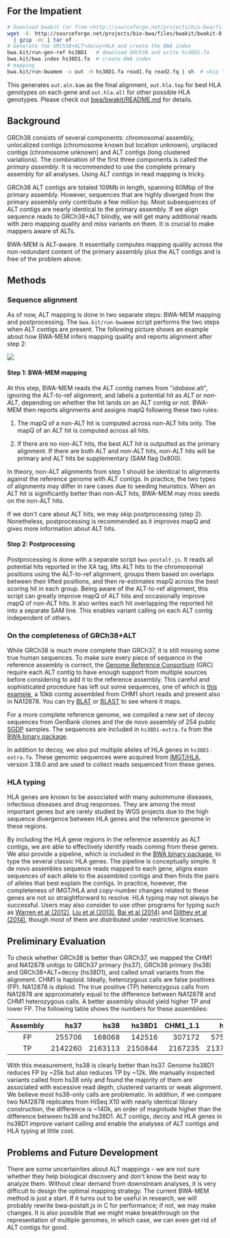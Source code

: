 ## For the Impatient

```sh
# Download bwakit (or from <http://sourceforge.net/projects/bio-bwa/files/bwakit/> manually)
wget -O- http://sourceforge.net/projects/bio-bwa/files/bwakit/bwakit-0.7.11_x64-linux.tar.bz2/download \
  | gzip -dc | tar xf -
# Generate the GRCh38+ALT+decoy+HLA and create the BWA index
bwa.kit/run-gen-ref hs38D1   # download GRCh38 and write hs38D1.fa
bwa.kit/bwa index hs38D1.fa  # create BWA index
# mapping
bwa.kit/run-bwamem -o out -H hs38D1.fa read1.fq read2.fq | sh  # skip "|sh" to show command lines
```

This generates `out.aln.bam` as the final alignment, `out.hla.top` for best HLA
genotypes on each gene and `out.hla.all` for other possible HLA genotypes.
Please check out [bwa/bwakit/README.md][kithelp] for details.

## Background

GRCh38 consists of several components: chromosomal assembly, unlocalized contigs
(chromosome known but location unknown), unplaced contigs (chromosome unknown)
and ALT contigs (long clustered variations). The combination of the first three
components is called the *primary assembly*. It is recommended to use the
complete primary assembly for all analyses. Using ALT contigs in read mapping is
tricky.

GRCh38 ALT contigs are totaled 109Mb in length, spanning 60Mbp of the primary
assembly. However, sequences that are highly diverged from the primary assembly
only contribute a few million bp. Most subsequences of ALT contigs are nearly
identical to the primary assembly. If we align sequence reads to GRCh38+ALT
blindly, we will get many additional reads with zero mapping quality and miss
variants on them. It is crucial to make mappers aware of ALTs.

BWA-MEM is ALT-aware. It essentially computes mapping quality across the
non-redundant content of the primary assembly plus the ALT contigs and is free
of the problem above.

## Methods

### Sequence alignment

As of now, ALT mapping is done in two separate steps: BWA-MEM mapping and
postprocessing. The `bwa.kit/run-bwamem` script performs the two steps when ALT
contigs are present. The following picture shows an example about how BWA-MEM
infers mapping quality and reports alignment after step 2:

![](http://lh3lh3.users.sourceforge.net/images/alt-demo.png)

#### Step 1: BWA-MEM mapping

At this step, BWA-MEM reads the ALT contig names from "*idxbase*.alt", ignoring
the ALT-to-ref alignment, and labels a potential hit as *ALT* or *non-ALT*,
depending on whether the hit lands on an ALT contig or not. BWA-MEM then reports
alignments and assigns mapQ following these two rules:

1. The mapQ of a non-ALT hit is computed across non-ALT hits only. The mapQ of
   an ALT hit is computed across all hits.

2. If there are no non-ALT hits, the best ALT hit is outputted as the primary
   alignment. If there are both ALT and non-ALT hits, non-ALT hits will be
   primary and ALT hits be supplementary (SAM flag 0x800).

In theory, non-ALT alignments from step 1 should be identical to alignments
against the reference genome with ALT contigs. In practice, the two types of
alignments may differ in rare cases due to seeding heuristics. When an ALT hit
is significantly better than non-ALT hits, BWA-MEM may miss seeds on the
non-ALT hits.

If we don't care about ALT hits, we may skip postprocessing (step 2).
Nonetheless, postprocessing is recommended as it improves mapQ and gives more
information about ALT hits.

#### Step 2: Postprocessing

Postprocessing is done with a separate script `bwa-postalt.js`. It reads all
potential hits reported in the XA tag, lifts ALT hits to the chromosomal
positions using the ALT-to-ref alignment, groups them based on overlaps between
their lifted positions, and then re-estimates mapQ across the best scoring hit
in each group. Being aware of the ALT-to-ref alignment, this script can greatly
improve mapQ of ALT hits and occasionally improve mapQ of non-ALT hits. It also
writes each hit overlapping the reported hit into a separate SAM line. This
enables variant calling on each ALT contig independent of others.

### On the completeness of GRCh38+ALT

While GRCh38 is much more complete than GRCh37, it is still missing some true
human sequences. To make sure every piece of sequence in the reference assembly
is correct, the [Genome Reference Consortium][grc] (GRC) require each ALT contig
to have enough support from multiple sources before considering to add it to the
reference assembly. This careful and sophisticated procedure has left out some
sequences, one of which is [this example][novel], a 10kb contig assembled from
CHM1 short reads and present also in NA12878. You can try [BLAT][blat] or
[BLAST][blast] to see where it maps.

For a more complete reference genome, we compiled a new set of decoy sequences
from GenBank clones and the de novo assembly of 254 public [SGDP][sgdp] samples.
The sequences are included in `hs38D1-extra.fa` from the [BWA binary
package][res].

In addition to decoy, we also put multiple alleles of HLA genes in
`hs38D1-extra.fa`. These genomic sequences were acquired from [IMGT/HLA][hladb],
version 3.18.0 and are used to collect reads sequenced from these genes.

### HLA typing

HLA genes are known to be associated with many autoimmune diseases, infectious
diseases and drug responses. They are among the most important genes but are
rarely studied by WGS projects due to the high sequence divergence between
HLA genes and the reference genome in these regions.

By including the HLA gene regions in the reference assembly as ALT contigs, we
are able to effectively identify reads coming from these genes. We also provide
a pipeline, which is included in the [BWA binary package][res], to type the
several classic HLA genes. The pipeline is conceptually simple. It de novo
assembles sequence reads mapped to each gene, aligns exon sequences of each
allele to the assembled contigs and then finds the pairs of alleles that best
explain the contigs. In practice, however, the completeness of IMGT/HLA and
copy-number changes related to these genes are not so straightforward to
resolve. HLA typing may not always be successful. Users may also consider to use
other programs for typing such as [Warren et al (2012)][hla4], [Liu et al
(2013)][hla2], [Bai et al (2014)][hla3] and [Dilthey et al (2014)][hla1], though
most of them are distributed under restrictive licenses.

## Preliminary Evaluation

To check whether GRCh38 is better than GRCh37, we mapped the CHM1 and NA12878
unitigs to GRCh37 primary (hs37), GRCh38 primary (hs38) and GRCh38+ALT+decoy
(hs38D1), and called small variants from the alignment. CHM1 is haploid.
Ideally, heterozygous calls are false positives (FP). NA12878 is diploid. The
true positive (TP) heterozygous calls from NA12878 are approximately equal
to the difference between NA12878 and CHM1 heterozygous calls. A better assembly
should yield higher TP and lower FP. The following table shows the numbers for
these assemblies:

|Assembly|hs37   |hs38   |hs38D1|CHM1_1.1|  huref|
|:------:|------:|------:|------:|------:|------:|
|FP      | 255706| 168068| 142516|307172 | 575634|
|TP      |2142260|2163113|2150844|2167235|2137053|

With this measurement, hs38 is clearly better than hs37. Genome hs38D1 reduces
FP by ~25k but also reduces TP by ~12k. We manually inspected variants called
from hs38 only and found the majority of them are associated with excessive read
depth, clustered variants or weak alignment. We believe most hs38-only calls are
problematic. In addition, if we compare two NA12878 replicates from HiSeq X10
with nearly identical library construction, the difference is ~140k, an order
of magnitude higher than the difference between hs38 and hs38D1. ALT contigs,
decoy and HLA genes in hs38D1 improve variant calling and enable the analyses of
ALT contigs and HLA typing at little cost.

## Problems and Future Development

There are some uncertainties about ALT mappings - we are not sure whether they
help biological discovery and don't know the best way to analyze them. Without
clear demand from downstream analyses, it is very difficult to design the
optimal mapping strategy. The current BWA-MEM method is just a start. If it
turns out to be useful in research, we will probably rewrite bwa-postalt.js in C
for performance; if not, we may make changes. It is also possible that we might
make breakthrough on the representation of multiple genomes, in which case, we
can even get rid of ALT contigs for good.



[res]: https://sourceforge.net/projects/bio-bwa/files/bwakit
[sb]: https://github.com/GregoryFaust/samblaster
[grc]: http://www.ncbi.nlm.nih.gov/projects/genome/assembly/grc/
[novel]: https://gist.github.com/lh3/9935148b71f04ba1a8cc
[blat]: https://genome.ucsc.edu/cgi-bin/hgBlat
[blast]: http://blast.st-va.ncbi.nlm.nih.gov/Blast.cgi?PROGRAM=blastn&PAGE_TYPE=BlastSearch&LINK_LOC=blasthome
[sgdp]: http://www.simonsfoundation.org/life-sciences/simons-genome-diversity-project/
[hladb]: http://www.ebi.ac.uk/ipd/imgt/hla/
[grcdef]: http://www.ncbi.nlm.nih.gov/projects/genome/assembly/grc/info/definitions.shtml
[hla1]: http://biorxiv.org/content/early/2014/07/08/006973
[hlalink]: http://www.hladiseaseassociations.com
[hlatools]: https://www.biostars.org/p/93245/
[hla2]: http://nar.oxfordjournals.org/content/41/14/e142.full.pdf+html
[hla3]: http://www.biomedcentral.com/1471-2164/15/325
[hla4]: http://genomemedicine.com/content/4/12/95
[kithelp]: https://github.com/lh3/bwa/tree/master/bwakit
